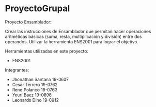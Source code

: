 # ProyectoGrupal
Proyecto Ensamblador:
<p>Crear las instrucciones de Ensamblador que permitan hacer operaciones aritméticas básicas (suma, resta, multiplicación y división) entre dos operandos.  Utilizar la herramienta ENS2001 para lograr el objetivo.</p>
Herramientas utilizadas en este proyecto:
<ul>
    <li>ENS2001</li>
</ul>
Integrantes: 
<ul>
    <li>Jhonathan Santana 19-0607</li>
    <li>Cesar Terrero     19-0762</li>
    <li>Rene Polanco      19-0763</li>
    <li>Yeuri Baez        19-0898</li>
    <li>Leonardo Dino     19-0912</li>
</ul>